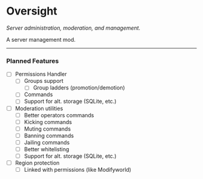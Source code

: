 Oversight
==========

*Server administration, moderation, and management.*

A server management mod.

---

### Planned Features ###

 - [ ] Permissions Handler
     - [ ] Groups support
         - [ ] Group ladders (promotion/demotion)
     - [ ] Commands
     - [ ] Support for alt. storage (SQLite, etc.)
 - [ ] Moderation utilities
     - [ ] Better operators commands
     - [ ] Kicking commands
     - [ ] Muting commands
     - [ ] Banning commands
     - [ ] Jailing commands
     - [ ] Better whitelisting
     - [ ] Support for alt. storage (SQLite, etc.)
 - [ ] Region protection
     - [ ] Linked with permissions (like Modifyworld)
